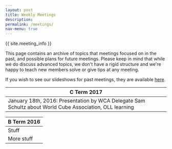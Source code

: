 ```yaml
---
layout: post
title: Weekly Meetings
description:
permalink: /meetings/
nav-menu: true
---
```


{{ site.meeting_info }}

This page contains an archive of topics that meetings focused on in the past, and possible plans for future meetings. Please keep in mind that while we do discuss advanced topics, we don't have a rigid structure and we're happy to teach new members solve or give tips at any meeting.

If you wish to see our slideshows for past meetings, they are available [here](fill.me.in).

| C Term 2017 |
|-|
| January 18th, 2016: Presentation by WCA Delegate Sam Schultz about World Cube Association, OLL learning |

| B Term 2016 |
|-|
| Stuff |
| More stuff |
